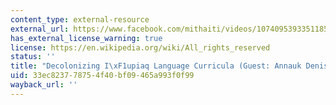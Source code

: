 ```yaml
---
content_type: external-resource
external_url: https://www.facebook.com/mithaiti/videos/1074095393351185
has_external_license_warning: true
license: https://en.wikipedia.org/wiki/All_rights_reserved
status: ''
title: "Decolonizing I\xF1upiaq Language Curricula (Guest: Annauk Denise Aulin)"
uid: 33ec8237-7875-4f40-bf09-465a993f0f99
wayback_url: ''
---
```

